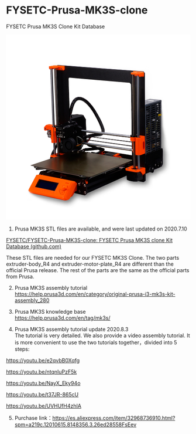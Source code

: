 # FYSETC-Prusa-MK3S-clone
FYSETC Prusa MK3S Clone Kit Database

![image-Prusa MK3S](images/Prusa_MK3S.jpg)

1. Prusa MK3S STL files are available, and were last updated on 2020.7.10

[FYSETC/FYSETC-Prusa-MK3S-clone: FYSETC Prusa MK3S clone Kit Database (github.com)](https://github.com/FYSETC/FYSETC-Prusa-MK3S-clone)

These STL files are needed for our FYSETC MK3S Clone. The two parts extruder-body_R4 and extruder-motor-plate_R4 are different than the official Prusa release. The rest of the parts are the same as the official parts from Prusa. 

2. Prusa MK3S assembly tutorial  
<https://help.prusa3d.com/en/category/original-prusa-i3-mk3s-kit-assembly_280>

3. Prusa MK3S knowledge base  
<https://help.prusa3d.com/en/tag/mk3s/>

4. Prusa MK3S assembly tutorial update 2020.8.3  
The tutorial is very detailed. We also provide a video assembly tutorial. It is more convenient to use the two tutorials together，divided into 5 steps:

https://youtu.be/e2qvbB0Xqfg

https://youtu.be/ntqnIuPzF5k

https://youtu.be/NayX_Eky94o

https://youtu.be/t37JR-865cU

https://youtu.be/UVHUfH4zhIA

5. Purchase link：https://es.aliexpress.com/item/32968736910.html?spm=a219c.12010615.8148356.3.26ed28558FsEev
